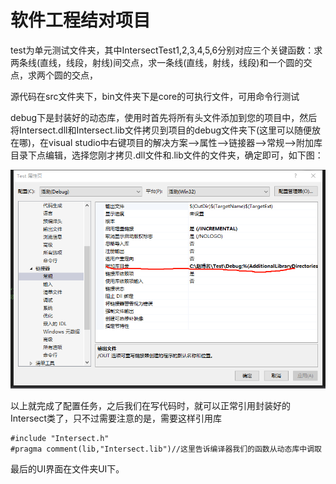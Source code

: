 # 软件工程结对项目

test为单元测试文件夹，其中IntersectTest1,2,3,4,5,6分别对应三个关键函数：求两条线(直线，线段，射线)间交点，求一条线(直线，射线，线段)和一个圆的交点，求两个圆的交点，

源代码在src文件夹下，bin文件夹下是core的可执行文件，可用命令行测试

debug下是封装好的动态库，使用时首先将所有头文件添加到您的项目中，然后将Intersect.dll和Intersect.lib文件拷贝到项目的debug文件夹下(这里可以随便放在哪)，在visual studio中右键项目的解决方案-->属性-->链接器-->常规-->附加库目录下点编辑，选择您刚才拷贝.dll文件和.lib文件的文件夹，确定即可，如下图：

![](https://github.com/BoMingZhao/Intersect_software/blob/master/picture/%E9%85%8D%E7%BD%AE.png)

以上就完成了配置任务，之后我们在写代码时，就可以正常引用封装好的Intersect类了，只不过需要注意的是，需要这样引用库
```
#include "Intersect.h"
#pragma comment(lib,"Intersect.lib")//这里告诉编译器我们的函数从动态库中调取
```

最后的UI界面在文件夹UI下。
